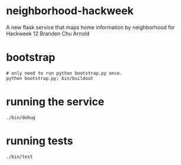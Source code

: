 # neighborhood-hackweek

A new flask service that maps home information by neighborhood for Hackweek 12
Branden Chu Arnold

# bootstrap

    # only need to run python bootstrap.py once.
    python bootstrap.py; bin/buildout

# running the service

    ./bin/debug

# running tests

    ./bin/test
